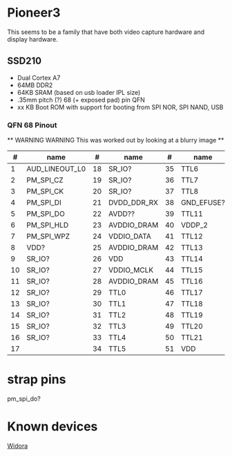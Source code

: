 # Pioneer3

This seems to be a family that have both video capture hardware and display hardware.

## SSD210

- Dual Cortex A7
- 64MB DDR2
- 64KB SRAM (based on usb loader IPL size)
- .35mm pitch (?) 68 (+ exposed pad) pin QFN
- xx KB Boot ROM with support for booting from SPI NOR, SPI NAND, USB 

### QFN 68 Pinout

** WARNING WARNING This was worked out by looking at a blurry image **

| #  | name           | #  | name        | #  | name       | #  | name        |
|----|----------------|----|-------------|----|------------|----|-------------|
| 1  | AUD_LINEOUT_L0 | 18 | SR_IO?      | 35 | TTL6       | 52 | VDD         |
| 2  | PM_SPI_CZ      | 19 | SR_IO?      | 36 | TTL7       | 53 | DP_P1       |
| 3  | PM_SPI_CK      | 20 | SR_IO?      | 37 | TTL8       | 54 | DM_P1       |
| 4  | PM_SPI_DI      | 21 | DVDD_DDR_RX | 38 | GND_EFUSE? | 55 | AVDD_USB    |
| 5  | PM_SPI_DO      | 22 | AVDD??      | 39 | TTL11      | 56 | VDD         |
| 6  | PM_SPI_HLD     | 23 | AVDDIO_DRAM | 40 | VDDP_2     | 57 | RESET       |
| 7  | PM_SPI_WPZ     | 24 | VDDIO_DATA  | 41 | TTL12      | 58 | PM_UART_TX  |
| 8  | VDD?           | 25 | AVDDIO_DRAM | 42 | TTL13      | 59 | PM_UART_RX  |
| 9  | SR_IO?         | 26 | VDD         | 43 | TTL14      | 60 | SAR_GPIO2   |
| 10 | SR_IO?         | 27 | VDDIO_MCLK  | 44 | TTL15      | 61 | SAR_GPIO1   |
| 11 | SR_IO?         | 28 | AVDDIO_DRAM | 45 | TTL16      | 62 | SAR_GPIO0   |
| 12 | SR_IO?         | 29 | TTL0        | 46 | TTL17      | 63 | AVDD_XTAL   |
| 13 | SR_IO?         | 30 | TTL1        | 47 | TTL18      | 64 | XTAL_IN     |
| 14 | SR_IO?         | 31 | TTL2        | 48 | TTL19      | 65 | XTAL_OUT    |
| 15 | SR_IO?         | 32 | TTL3        | 49 | TTL20      | 66 | AVDD_AUD    |
| 16 | SR_IO?         | 33 | TTL4        | 50 | TTL21      | 67 | AUD_VAG     |
| 17 |                | 34 | TTL5        | 51 | VDD        | 68 | AUD_VRM_DAC |

# strap pins 

pm_spi_do?

# Known devices

[Widora](https://sns.widora.io/topic/767/ssd210-demo%E6%9D%BF-%E4%B8%8B%E4%B8%80%E6%AD%A5%E5%87%86%E5%A4%87%E7%82%B9%E5%B1%8F)

